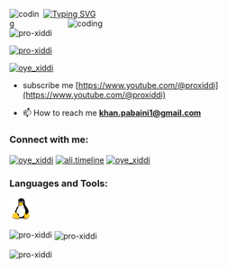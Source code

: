 
<a href="https://git.io/typing-svg"><img src="https://readme-typing-svg.demolab.com?font=Fira+Code&size=28&pause=1000&color=F71A73&width=435&lines=i+Am+MR+pro-xiddi%F0%9F%A5%B0;it's+nOt+A+just+nAme+BRO;it's+A+brAnd+%F0%9F%A4%AB;tnk+you+everyone+;+lv+u+all%F0%9F%98%8D" alt="Typing SVG" /></a>
 <img align="left" alt="coding" width="60" src="https://camo.githubusercontent.com/689d4d6b2c0702d582f60ce755551f6815bafbd1430e01a0454ef585c7cc3427/68747470733a2f2f656d6f6a692e646973636f72642e73742f656d6f6a69732f37363862313038642d323734662d346634342d613633342d3834373762313665666365372e676966"><img align="right" alt="coding" width="400" src="https://user-images.githubusercontent.com/55389276/140866485-8fb1c876-9a8f-4d6a-98dc-08c4981eaf70.gif">
<p align="left"> <img src="https://komarev.com/ghpvc/?username=pro-xiddi&label=Profile%20views&color=0e75b6&style=plastic" alt="pro-xiddi" /> </p>

<p align="left"> <a href="https://github.com/ryo-ma/github-profile-trophy"><img src="https://github-profile-trophy.vercel.app/?username=pro-xiddi" alt="pro-xiddi" /></a> </p>

<p align="left"> <a href="https://twitter.com/oye_xiddi" target="blank"><img src="https://img.shields.io/twitter/follow/oye_xiddi?logo=twitter&style=for-the-badge" alt="oye_xiddi" /></a> </p>

- subscribe me [https://www.youtube.com/@proxiddi](https://www.youtube.com/@proxiddi)

- 📫 How to reach me **khan.pabaini1@gmail.com**

<h3 align="left">Connect with me:</h3>
<p align="left">
<a href="https://twitter.com/oye_xiddi" target="blank"><img align="center" src="https://raw.githubusercontent.com/rahuldkjain/github-profile-readme-generator/master/src/images/icons/Social/twitter.svg" alt="oye_xiddi" height="30" width="40" /></a>
<a href="https://fb.com/ali.timeline" target="blank"><img align="center" src="https://raw.githubusercontent.com/rahuldkjain/github-profile-readme-generator/master/src/images/icons/Social/facebook.svg" alt="ali.timeline" height="30" width="40" /></a>
<a href="https://instagram.com/oye_xiddi" target="blank"><img align="center" src="https://raw.githubusercontent.com/rahuldkjain/github-profile-readme-generator/master/src/images/icons/Social/instagram.svg" alt="oye_xiddi" height="30" width="40" /></a>
</p>

<h3 align="left">Languages and Tools:</h3>
<p align="left"> <a href="https://www.linux.org/" target="_blank" rel="noreferrer"> <img src="https://raw.githubusercontent.com/devicons/devicon/master/icons/linux/linux-original.svg" alt="linux" width="40" height="40"/> </a> </p>

<p><img align="left" src="https://github-readme-stats.vercel.app/api/top-langs?username=pro-xiddi&show_icons=true&theme=dark&title_color=ff0000&bg_color=00ffff&locale=en&layout=compact" alt="pro-xiddi" /></p>

<p>&nbsp;<img align="center" src="https://github-readme-stats.vercel.app/api?username=pro-xiddi&show_icons=true&theme=gruvbox&title_color=ff0000&locale=en" alt="pro-xiddi" /></p>

<p><img align="center" src="https://github-readme-streak-stats.herokuapp.com/?user=pro-xiddi&theme=highcontrast" alt="pro-xiddi" /></p>
